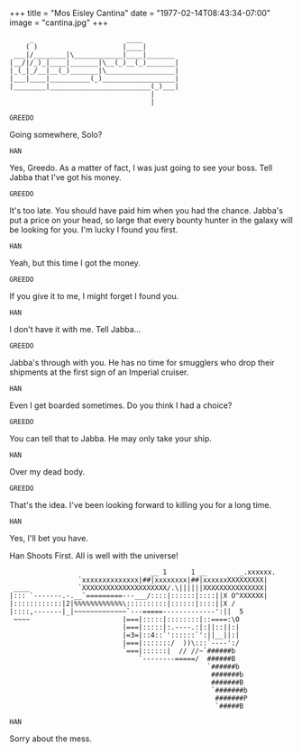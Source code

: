 +++
title = "Mos Eisley Cantina"
date = "1977-02-14T08:43:34-07:00"
image = "cantina.jpg"
+++

```
     _                       ____
    ( )                     |____|
 ___|/________|\____________|____|_______
|__/|/_)_|____|_______|\__(_)__(_)_______|
|_(_|_/__|__(_)_______|\_________________|
|___|____|__________(_)__________________|
|________|_________________________(_)___|
                                   |
                                   |    
```


`GREEDO`

  Going somewhere, Solo?

`HAN`

  Yes, Greedo. As a matter of fact, I
was just going to see your boss.
Tell Jabba that I've got his money.

`GREEDO`

  It's too late. You should have paid
him when you had the chance. Jabba's
put a price on your head, so large
that every bounty hunter in the galaxy
will be looking for you. I'm lucky I
found you first.

`HAN`

  Yeah, but this time I got the money.

`GREEDO`

  If you give it to me, I might forget
I found you.

`HAN`

  I don't have it with me. Tell Jabba...

`GREEDO`

  Jabba's through with you. He has no
time for smugglers who drop their
shipments at the first sign of an
Imperial cruiser.

`HAN`

  Even I get boarded sometimes. Do you
think I had a choice?

`GREEDO`

  You can tell that to Jabba. He may
only take your ship.

`HAN`

  Over my dead body.

`GREEDO`

  That's the idea. I've been looking
forward to killing you for a long
time.

`HAN`

  Yes, I'll bet you have.

Han Shoots First. All is well with the universe!


```
                                   __ 1      1 __        _.xxxxxx.
                 `xxxxxxxxxxxxxx|##|xxxxxxxx|##|xxxxxxXXXXXXXXX|
 ____            `XXXXXXXXXXXXXXXXXXXXX/.\||||||XXXXXXXXXXXXXXX|
|::: `-------.-.__`=========---___/::::|::::::|::::||X O^XXXXXX|
|::::::::::::|2|%%%%%%%%%%%%\::::::::::|::::::|::::||X /
|::::,-------|_|~~~~~~~~~~~~~`---=====-------------':||  5
 ~~~~                       |===|:::::|::::::::|::====:\O
                            |===|:::::|:.----.:|:||::||:|
                            |=3=|::4::`'::::::`':||__||:|
                            |===|:::::::/  ))\:::`----':/
                            `===|::::::|  // //~`######b
                                `--------=====/  ######B
                                                 `######b
                                                  #######b
                                                  #######B
                                                  `#######b
                                                   #######P
                                                   `#####B

```

`HAN`

  Sorry about the mess.



<!-- Awesome Jabba Scene!!!
```

                                                              `.-::////::-..`                    
                                                           `:/+++++ooooooo+++/:.                 
                                                         `-::------://+++/::---:::-`              
                                                       .:/----::::----------:::::::-.             
                                                     `:/:--:://////::----:://:://:/::-            
                                                   `:/---:://++/++++::-----:/::o/+///:-           
                                                 `:/--:-:::--//:/://----------:+///::---.         
                                               `.-//:::::---:::::::-----------::::-----:::-`       
                                             -//o+/----::://:::::/::::/::::+o+/:::::::::::://-`    
                                             /++yoo///::::--------:ohyyys//syyys+:--:--:/+:/o+/    
                                            -osyydso::/oyys+//:::///++osyyyyo+++//////+oo+/:+ys-    
                                          ./syshmNmho///+/oyyyyysssssoo++++osssssysyys+/://+dyo+-   
                                   ``..-:/+ossydNNNNdo+//++/////+/////:::::://:::/+/::/+//+dysoso`  
                           `..---:////////oysyssssyyhdho+/+o+///:++++++///////+oo+//++++/. ohso+/:  
                     ``.-::///////////+++++++++oyyysyhdmyo++ooo+////++ooooooo++///+++++ss  .dhoo+/`
                 `.-://////////////++++oo++oyoshmmdhyyyhhyo+o+++++++/////////++++++++ohhy-  .oyyso-
             `-::///////++++////+++++oooooshdddmmddyssssoos+//++++/////++++/////+++++syyy+    .+ys/
           `-:///++++oo+oo+++++++++oooooooosyhhhhysosoosooo/::/++////++///+//++++++////osy/       `  
         .:///++ossoossoooooooooooooooooo+oossooooooooooo+:::::::://////////////:::::://os:          
       .://++oosssyyosssssoooooooooooooooooooooooooooooo/::::::::----::::::::::::::::////o.          
     .:/++++ossyyyyhyssssssssssssssssossooooooooooooooo/:::::::::::::::::::::::::::://///:           
   .://+oosssyhddhhhhyyyyyssssssooooooooosssssssssssso///::::::::::::::::::::://////////:            
 -////+ossyyhdmmo/:-..````.-:::////++oo++++oooooooo+////////////////////////////////++-             
.////++osyyyymy`                       .--///+oooo++++++++///////////+++++++++++++++:`              
-///+++ooyhdm+                                 `.-:/+oo+++++++++++++++++o+++++++++:`                
.++//++++osyyo`                                      `.-:/+ooooooooooooooooo/:-`                    
 -++++++++oossy`                                            `.----::::--..`                         
 `/ooo+++++oshd-                                                                                   
  `:+oooooossh/                                                                                   
     `-/+ooo+-                                                                                    
```
End Scene   -->
